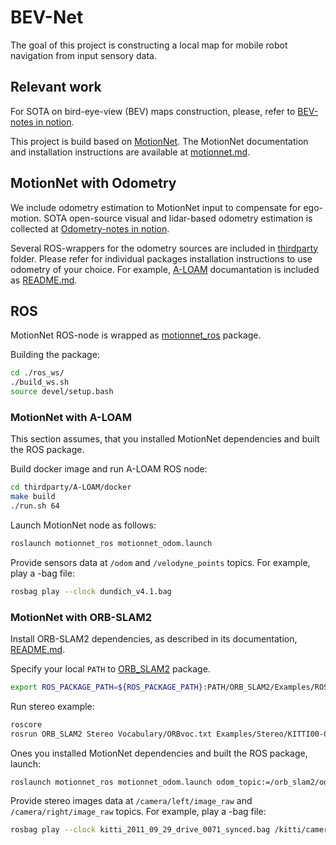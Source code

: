 # BEV-Net

The goal of this project is constructing a local map for mobile robot navigation from input sensory data.


## Relevant work

For SOTA on bird-eye-view (BEV) maps construction,
please, refer to [BEV-notes in notion](https://www.notion.so/66d056f8ec984a4d8c179fbc232fac71?v=37b9a0485cd54d9f88fad8c2670f7af9).

This project is build based on [MotionNet](https://github.com/pxiangwu/MotionNet).
The MotionNet documentation and installation instructions are available at [motionnet.md](https://gitlab.com/vedu/bev-net/-/blob/motionnet-odom/motionnet.md).


## MotionNet with Odometry

We include odometry estimation to MotionNet input to compensate for ego-motion.
SOTA open-source visual and lidar-based odometry estimation is
collected at [Odometry-notes in notion](https://www.notion.so/f5b0d91a080a47648cf871fdfa32455d?v=9acb1fc08b57486e81f1bcd9b867cac5).

Several ROS-wrappers for the odometry sources are included in [thirdparty](https://gitlab.com/vedu/bev-net/-/tree/motionnet-odom/thirdparty) folder. Please refer for individual packages installation instructions to use odometry of your choice.
For example, [A-LOAM](https://github.com/HKUST-Aerial-Robotics/A-LOAM) documantation is included as [README.md](https://gitlab.com/vedu/bev-net/-/blob/motionnet-odom/thirdparty/A-LOAM/README.md).


## ROS

MotionNet ROS-node is wrapped as [motionnet_ros](https://gitlab.com/vedu/bev-net/-/tree/motionnet-odom/ros_ws/src/motionnet_ros)
package.

Building the package:

```bash
cd ./ros_ws/
./build_ws.sh
source devel/setup.bash
```

### MotionNet with A-LOAM

This section assumes, that you installed MotionNet dependencies and built the ROS package.

Build docker image and run A-LOAM ROS node:

```bash
cd thirdparty/A-LOAM/docker
make build
./run.sh 64
```

Launch MotionNet node as follows:
```bash
roslaunch motionnet_ros motionnet_odom.launch
```

Provide sensors data at `/odom` and `/velodyne_points` topics. For example, play a -bag file:

```bash
rosbag play --clock dundich_v4.1.bag
```

### MotionNet with ORB-SLAM2

Install ORB-SLAM2 dependencies, as described in its documentation, [README.md](https://gitlab.com/vedu/bev-net/-/blob/motionnet-odom/thirdparty/ORB_SLAM2/README.md).

Specify your local `PATH` to [ORB_SLAM2](https://gitlab.com/vedu/bev-net/-/tree/motionnet-odom/thirdparty/ORB_SLAM2) package.

```bash
export ROS_PACKAGE_PATH=${ROS_PACKAGE_PATH}:PATH/ORB_SLAM2/Examples/ROS
```

Run stereo example:
```bash
roscore
rosrun ORB_SLAM2 Stereo Vocabulary/ORBvoc.txt Examples/Stereo/KITTI00-02.yaml false
```

Ones you installed MotionNet dependencies and built the ROS package, launch:
```bash
roslaunch motionnet_ros motionnet_odom.launch odom_topic:=/orb_slam2/odom
```

Provide stereo images data at `/camera/left/image_raw` and `/camera/right/image_raw` topics. For example, play a -bag file:

```bash
rosbag play --clock kitti_2011_09_29_drive_0071_synced.bag /kitti/camera_color_left/image_raw:=/camera/left/image_raw /kitti/camera_color_right/image_raw:=/camera/right/image_raw 
```
